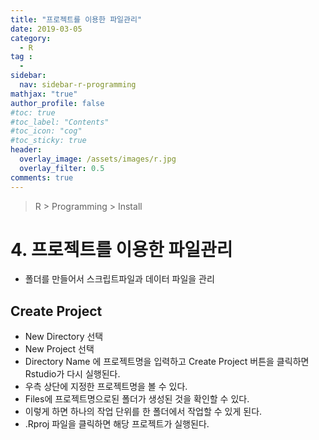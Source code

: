 ```yaml
---
title: "프로젝트를 이용한 파일관리"
date: 2019-03-05
category:
  - R
tag :
  -
sidebar:
  nav: sidebar-r-programming
mathjax: "true"
author_profile: false
#toc: true
#toc_label: "Contents"
#toc_icon: "cog"
#toc_sticky: true
header:
  overlay_image: /assets/images/r.jpg
  overlay_filter: 0.5
comments: true  
---
```

> R > Programming > Install

# 4. 프로젝트를 이용한 파일관리

- 폴더를 만들어서 스크립트파일과 데이터 파일을 관리

## Create Project

- New Directory 선택
- New Project 선택
- Directory Name 에 프로젝트명을 입력하고 Create Project 버튼을 클릭하면 Rstudio가 다시 실행된다.
- 우측 상단에 지정한 프로젝트명을 볼 수 있다.
- Files에 프로젝트명으로된 폴더가 생성된 것을 확인할 수 있다.
- 이렇게 하면 하나의 작업 단위를 한 폴더에서 작업할 수 있게 된다.
- .Rproj 파일을 클릭하면 해당 프로젝트가 실행된다.
